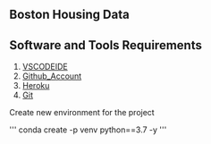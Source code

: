 ## Boston Housing Data
## Software and Tools Requirements 
1. [VSCODEIDE](https://code.visualstudio.com/download)
2. [Github_Account](www.github.com)
3. [Heroku](https://www.heroku.com/)
4. [Git](https://git-scm.com/download/win)

Create new environment for the project

'''
conda create -p venv python==3.7 -y
'''
